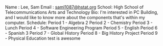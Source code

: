 Name : Lee, Sam
Email : saml1087@hstat.org
School: High School of Telecommunications Arts and Technology
Bio: I'm interested in PC Building, and I would like to know more about the components that's within my computer.
Schedule:
    Period 1 - Algebra 2
    Period 2 - Chemistry
    Period 3 - Lunch
    Period 4 - Software Engineering Program
    Period 5 - English
    Period 6 - Spanish 3
    Period 7 - Global History
    Period 8 - Big History Project
    Period 9 - Physical Education
test
is awesome
